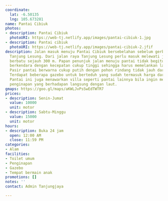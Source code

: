 ```yaml
---
coordinate:
  lat: -6.50135
  lng: 105.673281
name: Pantai Cibiuk
photos:
- description: Pantai Cibiuk
  photoURI: https://web-tj.netlify.app/images/pantai-cibiuk-1.jpg
- description: Pantai cibiuk
  photoURI: https://web-tj.netlify.app/images/pantai-cibiuk-2.jfif
description: Jalan masuk menuju Pantai Cibiuk bersebelahan sebelum gerbang masuk kawasan
  Tanjung Lesung. Dari jalan raya Tanjung Lesung perlu masuk melewati jalan tanah
  berbatu sejauh 300 m. Papan penunjuk jalan menuju pantai tidak begitu terlihat jika
  berkendara dengan kecepatan cukup tinggi sehingga harus memelankan laju kendaraan.
  Pasir pantai berwarna cukup putih dengan pohon rindang tidak jauh dari bibir pantai.
  Terdapat beberapa gazebo untuk berteduh yang sudah termasuk harga dari parkir masuk.
  Pantai ini juga menawarkan villa seperti pantai lainnya bila ingin menikmati suasana
  penginapan yang berhadapan langsung dengan laut.
gmaps: https://goo.gl/maps/aKWLJvPsSwEdTWTR7
prices:
- description: Senin-Jumat
  value: 10000
  unit: motor
- description: Sabtu-Minggu
  value: 15000
  unit: motor
hours:
- description: Buka 24 jam
  open: 12:00 AM
  close: 11:59 PM
categories:
- Alam
facilities:
- Toilet umum
- Penginapan
- Gazebo
- Tempat bermain anak
promotions: []
notes: ''
contact: Admin Tanjungjaya

---
```

